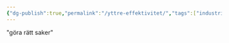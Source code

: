 ```yaml
---
{"dg-publish":true,"permalink":"/yttre-effektivitet/","tags":["industriellekonomi"]}
---
```


"göra rätt saker"
